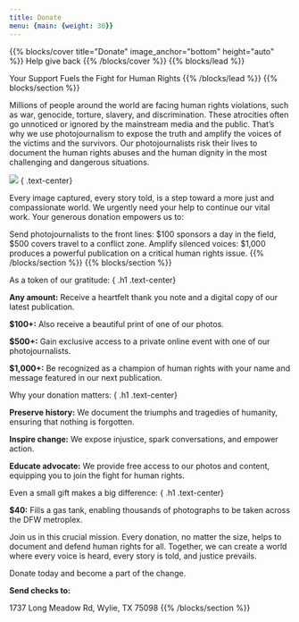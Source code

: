 ```yaml
---
title: Donate
menu: {main: {weight: 30}}
---
```

{{% blocks/cover title="Donate" image_anchor="bottom" height="auto" %}}
Help give back
{{% /blocks/cover %}}
{{% blocks/lead %}}

Your Support Fuels the Fight for Human Rights
{{% /blocks/lead %}}
{{% blocks/section %}}

Millions of people around the world are facing human rights violations, such as war, genocide, torture, slavery, and discrimination. These atrocities often go unnoticed or ignored by the mainstream media and the public. That’s why we use photojournalism to expose the truth and amplify the voices of the victims and the survivors. Our photojournalists risk their lives to document the human rights abuses and the human dignity in the most challenging and dangerous situations.

<a target="_blank" href="https://donorbox.org/donations-year-2"><img src="/images/logo-button-medium.png" /></a>
{ .text-center}

Every image captured, every story told, is a step toward a more just and compassionate world. We urgently need your help to continue our vital work. Your generous donation empowers us to:

Send photojournalists to the front lines: $100 sponsors a day in the field, $500 covers travel to a conflict zone.
Amplify silenced voices: $1,000 produces a powerful publication on a critical human rights issue.
{{% /blocks/section %}}
{{% blocks/section %}}

As a token of our gratitude:
{ .h1 .text-center}

<b>Any amount:</b> Receive a heartfelt thank you note and a digital copy of our latest publication.

<b>$100+:</b> Also receive a beautiful print of one of our photos.

<b>$500+:</b> Gain exclusive access to a private online event with one of our photojournalists.

<b>$1,000+:</b> Be recognized as a champion of human rights with your name and message featured in our next publication.

Why your donation matters:
{ .h1 .text-center}

<b>Preserve history:</b> We document the triumphs and tragedies of humanity, ensuring that nothing is forgotten.

<b>Inspire change:</b> We expose injustice, spark conversations, and empower action.

<b>Educate advocate:</b> We provide free access to our photos and content, equipping you to join the fight for human rights.

Even a small gift makes a big difference:
{ .h1 .text-center}

<b>$40:</b> Fills a gas tank, enabling thousands of photographs to be taken across the DFW metroplex.

Join us in this crucial mission. Every donation, no matter the size, helps to document and defend human rights for all. Together, we can create a world where every voice is heard, every story is told, and justice prevails.

Donate today and become a part of the change.

<b>Send checks to:</b>

1737 Long Meadow Rd, Wylie, TX 75098
{{% /blocks/section %}}
